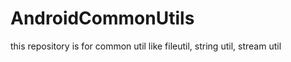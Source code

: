 AndroidCommonUtils
==================

this repository is for common util like fileutil, string util, stream util
